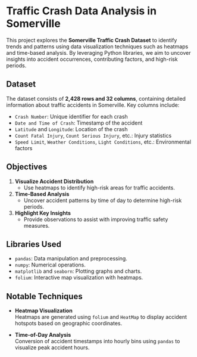 # Traffic Crash Data Analysis in Somerville

This project explores the **Somerville Traffic Crash Dataset** to identify trends and patterns using data visualization techniques such as heatmaps and time-based analysis. By leveraging Python libraries, we aim to uncover insights into accident occurrences, contributing factors, and high-risk periods.

## Dataset
The dataset consists of **2,428 rows and 32 columns**, containing detailed information about traffic accidents in Somerville. Key columns include:
- `Crash Number`: Unique identifier for each crash
- `Date and Time of Crash`: Timestamp of the accident
- `Latitude` and `Longitude`: Location of the crash
- `Count Fatal Injury`, `Count Serious Injury`, etc.: Injury statistics
- `Speed Limit`, `Weather Conditions`, `Light Conditions`, etc.: Environmental factors

## Objectives
1. **Visualize Accident Distribution**  
   - Use heatmaps to identify high-risk areas for traffic accidents.
2. **Time-Based Analysis**  
   - Uncover accident patterns by time of day to determine high-risk periods.
3. **Highlight Key Insights**  
   - Provide observations to assist with improving traffic safety measures.

## Libraries Used
- `pandas`: Data manipulation and preprocessing.
- `numpy`: Numerical operations.
- `matplotlib` and `seaborn`: Plotting graphs and charts.
- `folium`: Interactive map visualization with heatmaps.


## Notable Techniques
- **Heatmap Visualization**  
  Heatmaps are generated using `folium` and `HeatMap` to display accident hotspots based on geographic coordinates.
  
- **Time-of-Day Analysis**  
  Conversion of accident timestamps into hourly bins using `pandas` to visualize peak accident hours.

